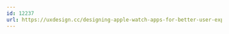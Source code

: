 ```yaml
---
id: 12237
url: https://uxdesign.cc/designing-apple-watch-apps-for-better-user-experience-and-accessibility-36a1d3d6e5b6
---
```

